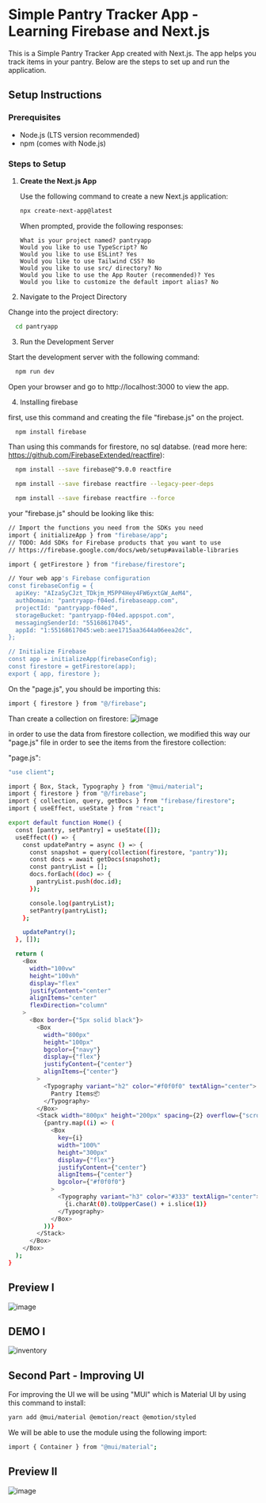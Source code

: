 # Simple Pantry Tracker App - Learning Firebase and Next.js

This is a Simple Pantry Tracker App created with Next.js. The app helps you track items in your pantry. Below are the steps to set up and run the application.

## Setup Instructions

### Prerequisites

- Node.js (LTS version recommended)
- npm (comes with Node.js)

### Steps to Setup

1.  **Create the Next.js App**

    Use the following command to create a new Next.js application:

    ```bash
    npx create-next-app@latest
    ```

    When prompted, provide the following responses:

        What is your project named? pantryapp
        Would you like to use TypeScript? No
        Would you like to use ESLint? Yes
        Would you like to use Tailwind CSS? No
        Would you like to use src/ directory? No
        Would you like to use the App Router (recommended)? Yes
        Would you like to customize the default import alias? No

2.  Navigate to the Project Directory

Change into the project directory:

```bash
  cd pantryapp
```

3.  Run the Development Server

Start the development server with the following command:

```bash
  npm run dev
```

Open your browser and go to http://localhost:3000 to view the app.

4. Installing firebase

first, use this command and creating the file "firebase.js" on the project.
```bash
  npm install firebase
```

Than using this commands for firestore, no sql databse. (read more here: https://github.com/FirebaseExtended/reactfire):

```bash
  npm install --save firebase@^9.0.0 reactfire
```

```bash
  npm install --save firebase reactfire --legacy-peer-deps
```

```bash
  npm install --save firebase reactfire --force
```

your "firebase.js" should be looking like this:

```bash
// Import the functions you need from the SDKs you need
import { initializeApp } from "firebase/app";
// TODO: Add SDKs for Firebase products that you want to use
// https://firebase.google.com/docs/web/setup#available-libraries

import { getFirestore } from "firebase/firestore";

// Your web app's Firebase configuration
const firebaseConfig = {
  apiKey: "AIzaSyCJzt_TDkjm_M5PP4Hey4FW6yxtGW_AeM4",
  authDomain: "pantryapp-f04ed.firebaseapp.com",
  projectId: "pantryapp-f04ed",
  storageBucket: "pantryapp-f04ed.appspot.com",
  messagingSenderId: "55168617045",
  appId: "1:55168617045:web:aee1715aa3644a06eea2dc",
};

// Initialize Firebase
const app = initializeApp(firebaseConfig);
const firestore = getFirestore(app);
export { app, firestore };

```

On the "page.js", you should be importing this:

```bash
import { firestore } from "@/firebase";
```

Than create a collection on firestore:
![image](https://github.com/user-attachments/assets/739ba7c8-5811-4f79-a108-bebabae30b3f)

in order to use the data from firestore collection, we modified this way our "page.js" file in order to see the items from the firestore collection:

"page.js":

```bash
"use client";

import { Box, Stack, Typography } from "@mui/material";
import { firestore } from "@/firebase";
import { collection, query, getDocs } from "firebase/firestore";
import { useEffect, useState } from "react";

export default function Home() {
  const [pantry, setPantry] = useState([]);
  useEffect(() => {
    const updatePantry = async () => {
      const snapshot = query(collection(firestore, "pantry"));
      const docs = await getDocs(snapshot);
      const pantryList = [];
      docs.forEach((doc) => {
        pantryList.push(doc.id);
      });

      console.log(pantryList);
      setPantry(pantryList);
    };

    updatePantry();
  }, []);

  return (
    <Box
      width="100vw"
      height="100vh"
      display="flex"
      justifyContent="center"
      alignItems="center"
      flexDirection="column"
    >
      <Box border={"5px solid black"}>
        <Box
          width="800px"
          height="100px"
          bgcolor={"navy"}
          display={"flex"}
          justifyContent={"center"}
          alignItems={"center"}
        >
          <Typography variant="h2" color="#f0f0f0" textAlign="center">
            Pantry Items📦
          </Typography>
        </Box>
        <Stack width="800px" height="200px" spacing={2} overflow={"scroll"}>
          {pantry.map((i) => (
            <Box
              key={i}
              width="100%"
              height="300px"
              display={"flex"}
              justifyContent={"center"}
              alignItems={"center"}
              bgcolor={"#f0f0f0"}
            >
              <Typography variant="h3" color="#333" textAlign="center">
                {i.charAt(0).toUpperCase() + i.slice(1)}
              </Typography>
            </Box>
          ))}
        </Stack>
      </Box>
    </Box>
  );
}
```

## Preview I

![image](https://github.com/user-attachments/assets/f833d1de-a51a-43e8-837f-13989e7c2989)

## DEMO I

![inventory](https://github.com/user-attachments/assets/b3de29cb-4301-4b5e-ab8f-e715a7f0677e)


## Second Part - Improving UI 

For improving the UI we will be using "MUI" which is Material UI by using this command to install:

```bash
yarn add @mui/material @emotion/react @emotion/styled
```

We will be able to use the module using the following import:

```bash
import { Container } from "@mui/material";
```

## Preview II

![image](https://github.com/user-attachments/assets/527bafb4-1020-46b9-9fc4-5f8a52a49c6b)




